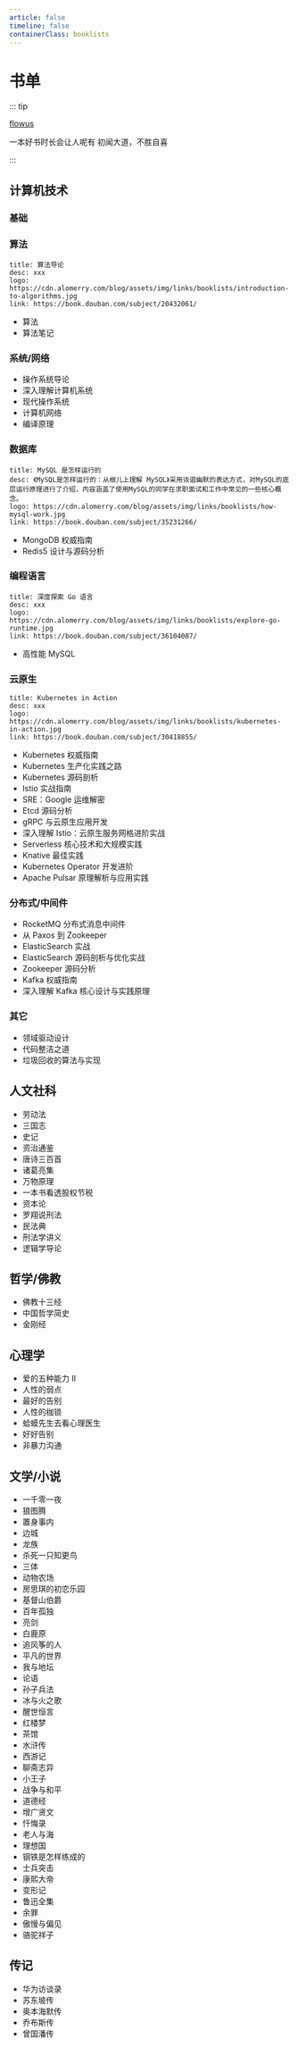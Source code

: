 ```yaml
---
article: false
timeline: false
containerClass: booklists
---
```


# 书单

::: tip

[flowus](https://flowus.cn/alomerry/share/03d0ad27-0b99-415a-8aec-2c5cf979f1f5)

一本好书时长会让人呢有 初闻大道，不胜自喜

:::

## 计算机技术

### 基础

### 算法

```card
title: 算法导论
desc: xxx
logo: https://cdn.alomerry.com/blog/assets/img/links/booklists/introduction-to-algorithms.jpg
link: https://book.douban.com/subject/20432061/
```

- 算法
- 算法笔记

### 系统/网络

- 操作系统导论
- 深入理解计算机系统
- 现代操作系统
- 计算机网络
- 编译原理

### 数据库

```card
title: MySQL 是怎样运行的
desc: 《MySQL是怎样运行的：从根儿上理解 MySQL》采用诙谐幽默的表达方式，对MySQL的底层运行原理进行了介绍，内容涵盖了使用MySQL的同学在求职面试和工作中常见的一些核心概念。
logo: https://cdn.alomerry.com/blog/assets/img/links/booklists/how-mysql-work.jpg
link: https://book.douban.com/subject/35231266/
```

- MongoDB 权威指南
- Redis5 设计与源码分析

### 编程语言

```card
title: 深度探索 Go 语言
desc: xxx
logo: https://cdn.alomerry.com/blog/assets/img/links/booklists/explore-go-runtime.jpg
link: https://book.douban.com/subject/36104087/
```

- 高性能 MySQL

### 云原生

```card
title: Kubernetes in Action
desc: xxx
logo: https://cdn.alomerry.com/blog/assets/img/links/booklists/kubernetes-in-action.jpg
link: https://book.douban.com/subject/30418855/
```

- Kubernetes 权威指南
- Kubernetes 生产化实践之路
- Kubernetes 源码剖析
- Istio 实战指南
- SRE：Google 运维解密
- Etcd 源码分析
- gRPC 与云原生应用开发
- 深入理解 Istio：云原生服务网格进阶实战
- Serverless 核心技术和大规模实践
- Knative 最佳实践
- Kubernetes Operator 开发进阶
- Apache Pulsar 原理解析与应用实践

### 分布式/中间件

- RocketMQ 分布式消息中间件
- 从 Paxos 到 Zookeeper
- ElasticSearch 实战
- ElasticSearch 源码剖析与优化实战
- Zookeeper 源码分析
- Kafka 权威指南
- 深入理解 Kafka 核心设计与实践原理

### 其它

- 领域驱动设计
- 代码整洁之道
- 垃圾回收的算法与实现

## 人文社科

- 劳动法
- 三国志
- 史记
- 资治通鉴
- 唐诗三百首
- 诸葛亮集
- 万物原理
- 一本书看透股权节税
- 资本论
- 罗翔说刑法
- 民法典
- 刑法学讲义
- 逻辑学导论

## 哲学/佛教

- 佛教十三经
- 中国哲学简史
- 金刚经

## 心理学

- 爱的五种能力 II
- 人性的弱点
- 最好的告别
- 人性的枷锁
- 蛤蟆先生去看心理医生
- 好好告别
- 非暴力沟通
## 文学/小说

- 一千零一夜
- 狼图腾
- 置身事内
- 边城
- 龙族
- 杀死一只知更鸟
- 三体
- 动物农场
- 房思琪的初恋乐园
- 基督山伯爵
- 百年孤独
- 亮剑
- 白鹿原
- 追风筝的人
- 平凡的世界
- 我与地坛
- 论语
- 孙子兵法
- 冰与火之歌
- 醒世恒言
- 红楼梦
- 茶馆
- 水浒传
- 西游记
- 聊斋志异
- 小王子
- 战争与和平
- 道德经
- 增广贤文
- 忏悔录
- 老人与海
- 理想国
- 钢铁是怎样练成的
- 士兵突击
- 康熙大帝
- 变形记
- 鲁迅全集
- 余罪
- 傲慢与偏见
- 骆驼祥子

## 传记

- 华为访谈录
- 苏东坡传
- 奥本海默传
- 乔布斯传
- 曾国潘传